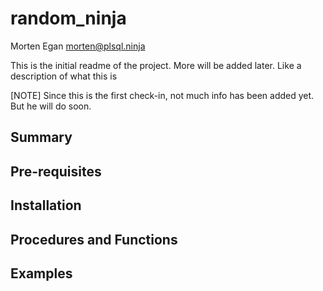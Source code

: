# random_ninja
Morten Egan <morten@plsql.ninja>
 
This is the initial readme of the project. More will be added later. Like a description of what this is
 
[NOTE]
Since this is the first check-in, not much info has been added yet.
But he will do soon.
 
## Summary
 
## Pre-requisites
 
## Installation
 
## Procedures and Functions
 
## Examples
 
